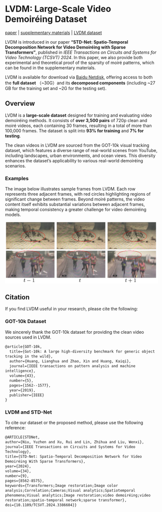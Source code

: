 # LVDM: Large-Scale Video Demoiréing Dataset

[paper](https://ieeexplore.ieee.org/abstract/document/10495363) | [supplementary materials](https://pan.baidu.com/s/1YaY8QpLyx_RnM-0gc7Ln2w?pwd=n6x2) | [LVDM dataset](https://pan.baidu.com/s/1zrwacxO_TUWtvPx927PxYA?pwd=27ym)

LVDM is introduced in our paper **“STD-Net: Spatio-Temporal Decomposition Network for Video Demoiréing with Sparse Transformers”**, published in *IEEE Transactions on Circuits and Systems for Video Technology (TCSVT)* *2024*. In this paper, we also provide both experimental and theoretical proof of the sparsity of moiré patterns, which can be found in the supplementary materials.

LVDM is available for download via [Baidu Netdisk](https://pan.baidu.com/s/1zrwacxO_TUWtvPx927PxYA?pwd=27ym), offering access to both the **full dataset** （~30G）and its **decomposed components** (including ~27 GB for the training set and ~2G for the testing set).

## Overview

LVDM is a **large-scale dataset** designed for training and evaluating video demoiréing methods. It consists of **over 3,500 pairs** of 720p clean and moiré videos, each containing 30 frames, resulting in a total of more than 100,000 frames. The dataset is split into **93% for training** and **7% for testing**.

The clean videos in LVDM are sourced from the GOT-10k visual tracking dataset, which features a diverse range of real-world scenes from YouTube, including landscapes, urban environments, and ocean views. This diversity enhances the dataset’s applicability to various real-world demoiréing scenarios.

### Examples

The image below illustrates sample frames from LVDM. Each row represents three adjacent frames, with red circles highlighting regions of significant change between frames. Beyond moiré patterns, the video content itself exhibits substantial variations between adjacent frames, making temporal consistency a greater challenge for video demoiréing models.

![](README_md_files/43712ff0-ec43-11ef-bb40-9f2736ce15ef.jpeg?v=1&type=image)

## Citation

If you find LVDM useful in your research, please cite the following:

### GOT-10k Dataset

We sincerely thank the GOT-10k dataset for providing the clean video sources used in LVDM.

```
@article{GOT-10k,
  title={Got-10k: A large high-diversity benchmark for generic object tracking in the wild},
  author={Huang, Lianghua and Zhao, Xin and Huang, Kaiqi},
  journal={IEEE transactions on pattern analysis and machine intelligence},
  volume={43},
  number={5},
  pages={1562--1577},
  year={2019},
  publisher={IEEE}
}
```

### LVDM and STD-Net

To cite our dataset or the proposed method, please use the following reference:

```markup
@ARTICLE{STDNet,
author={Niu, Yuzhen and Xu, Rui and Lin, Zhihua and Liu, Wenxi},
journal={IEEE Transactions on Circuits and Systems for Video Technology},
title={STD-Net: Spatio-Temporal Decomposition Network for Video Demoiréing With Sparse Transformers},
year={2024},
volume={34},
number={9},
pages={8562-8575},
keywords={Transformers;Image restoration;Image color analysis;Correlation;Cameras;Visual analytics;Spatiotemporal phenomena;Visual analytics;Image restoration;video demoiréing;video restoration;spatio-temporal network;sparse transformer},
doi={10.1109/TCSVT.2024.3386604}}
```

